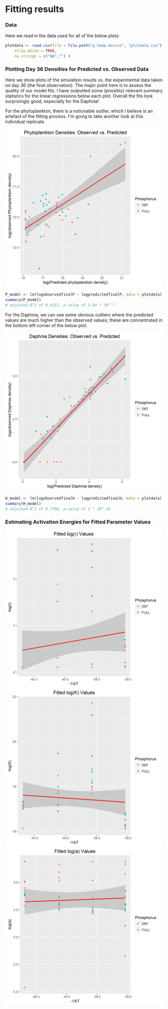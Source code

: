 # Fitting results

### Data

Here we read in the data used for all of the below plots:
```r
plotdata <- read.csv(file = file.path("p-temp-marcus", "plotdata.csv"), #file.path() is used for cross-platform compatibility
	strip.white = TRUE,
	na.strings = c("NA","") )
```

### Plotting Day 36 Densities for Predicted vs. Observed Data

Here we show plots of the simulation results vs. the experimental data taken on day 36 (the final observation).
The major point here is to assess the quality of our model fits. I have outputted some (possibly) relevant summary statistics for the linear regressions below each plot. Overall the fits look surprisingly good, especially for the Daphnia!

For the phytoplankton, there is a noticeable outlier, which I believe is an artefact of the fitting process. I'm going to take another look at this individual replicate.

<img src="https://github.com/JoeyBernhardt/p-temp/blob/master/p-temp-marcus/plots/Phyto_predicted_vs_observedplot.png" width="600">

```r
P_model <- lm(logobservedfinalP ~ logpredictedfinalP, data = plotdata)
summary(P_model)
# adjusted R^2 of 0.4257, p-value of 3.04 * 10^-7
```
For the Daphnia, we can see some obvious outliers where the predicted values are much higher than the observed values; these are concentrated in the bottom left corner of the below plot.

<img src="https://github.com/JoeyBernhardt/p-temp/blob/master/p-temp-marcus/plots/Daphnia_predicted_vs_observedplot.png" width="600">

```r
H_model <- lm(logobservedfinalH ~ logpredictedfinalH, data = plotdata)
summary(H_model)
# adjusted R^2 of 0.7706, p-value of 2 * 10^-16
```
### Estimating Activation Energies for Fitted Parameter Values

<img src="https://github.com/JoeyBernhardt/p-temp/blob/master/p-temp-marcus/plots/fittedr_plot.png" width="600">

<img src="https://github.com/JoeyBernhardt/p-temp/blob/master/p-temp-marcus/plots/fittedK_plot.png" width="600">

<img src="https://github.com/JoeyBernhardt/p-temp/blob/master/p-temp-marcus/plots/fitteda_plot.png" width="600">
